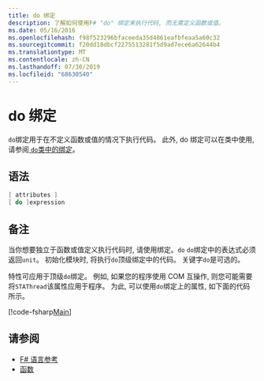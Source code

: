 ```yaml
---
title: do 绑定
description: 了解如何使用F# "do" 绑定来执行代码, 而无需定义函数或值。
ms.date: 05/16/2016
ms.openlocfilehash: f98f523296bfaceeda35d4861eafbfeaa5a60c32
ms.sourcegitcommit: f20dd18dbcf2275513281f5d9ad7ece6a62644b4
ms.translationtype: MT
ms.contentlocale: zh-CN
ms.lasthandoff: 07/30/2019
ms.locfileid: "68630540"
---
```

# <a name="do-bindings"></a>do 绑定

`do`绑定用于在不定义函数或值的情况下执行代码。 此外, do 绑定可以在类中使用, 请参阅[ `do`类中的绑定](../members/do-bindings-in-classes.md)。

## <a name="syntax"></a>语法

```fsharp
[ attributes ]
[ do ]expression
```

## <a name="remarks"></a>备注

当你想要独立于函数或值定义执行代码时, 请使用绑定。`do` `do`绑定中的表达式必须返回`unit`。 初始化模块时, 将执行`do`顶级绑定中的代码。 关键字`do`是可选的。

特性可应用于顶级`do`绑定。 例如, 如果您的程序使用 COM 互操作, 则您可能需要将`STAThread`该属性应用于程序。 为此, 可以使用`do`绑定上的属性, 如下面的代码所示。

[!code-fsharp[Main](~/samples/snippets/fsharp/lang-ref-1/snippet201.fs)]

## <a name="see-also"></a>请参阅

- [F# 语言参考](../index.md)
- [函数](index.md)
